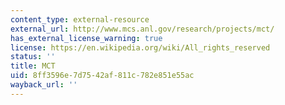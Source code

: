 ```yaml
---
content_type: external-resource
external_url: http://www.mcs.anl.gov/research/projects/mct/
has_external_license_warning: true
license: https://en.wikipedia.org/wiki/All_rights_reserved
status: ''
title: MCT
uid: 8ff3596e-7d75-42af-811c-782e851e55ac
wayback_url: ''
---
```

